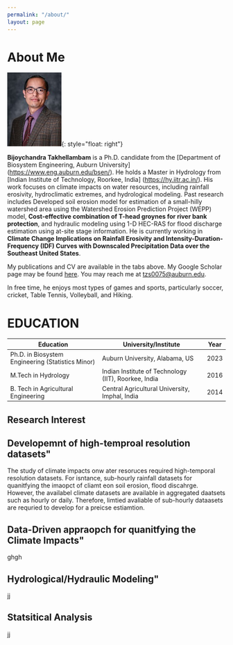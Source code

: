 ```yaml
---
permalink: "/about/"
layout: page
---
```


# About Me
![Profile](/File/profile.jpg){: style="float: right"}


**Bijoychandra Takhellambam** is a Ph.D. candidate from the [Department of Biosystem Engineering, Auburn University] (https://www.eng.auburn.edu/bsen/). He holds a Master in Hydrology from [Indian Institute of Technology, Roorkee, India] (https://hy.iitr.ac.in/). His work focuses on climate impacts on water resources, including rainfall erosivity, hydroclimatic extremes, and hydrological modeling. Past research includes Developed soil erosion model for estimation of a small-hilly watershed area using the Watershed Erosion Prediction Project (WEPP) model, **Cost-effective combination of T-head groynes for river bank protection**, and hydraulic modeling using 1-D HEC-RAS for flood discharge estimation using at-site stage information. He is currently working in **Climate Change Implications on Rainfall Erosivity and Intensity-Duration-Frequency (IDF) Curves with Downscaled Precipitation Data over the Southeast United States**.

My publications and CV are available in the tabs above. My Google Scholar page may be found [here](https://scholar.google.com/citations?user=I6bZieUAAAAJ&hl=en). You may reach me at tzs0075@auburn.edu. 


In free time, he enjoys most types of games and sports, particularly soccer, cricket, Table Tennis, Volleyball, and Hiking.


# EDUCATION

|**Education**                                      | **University/Institute**                             | **Year**|
|---------------------------------------------------|------------------------------------------------------|--------|
| Ph.D. in Biosystem Engineering (Statistics Minor) | Auburn University, Alabama, US                       | 2023    |
| M.Tech in Hydrology                               | Indian Institute of Technology (IIT), Roorkee, India | 2016    |
| B. Tech in Agricultural Engineering               | Central Agricultural University, Imphal, India       | 2014    |



## Research Interest

## Developemnt of high-temproal resolution datasets"
The study of climate impacts onw ater resoruces required high-temporal resolution datasets. For isntance, sub-hourly rainfall datasets for quanitfying the imaopct of cliamt eon soil erosion, flood discahrge. However, the availabel climate datasets are available in aggregated daatsets such as hourly or daily. Therefore, limtied avaliable of sub-hourly dataasets are requried to develop for a preicse estiamtion.

## Data-Driven appraopch for quanitfying the Climate Impacts"
ghgh

## Hydrological/Hydraulic Modeling"
jj

## Statsitical Analysis

jj
